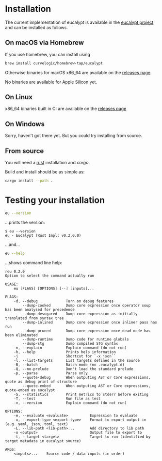 # Installation

The current implementation of eucalypt is available in the
[eucalypt project](https://github.com/curvelogic/eucalypt) and
can be installed as follows.

## On macOS via Homebrew

If you use homebrew, you can install using

```sh
brew install curvelogic/homebrew-tap/eucalypt
```

Otherwise binaries for macOS x86_64 are available on the [releases
page](https://github.com/curvelogic/eucalypt/releases).

No binaries are available for Apple Silicon yet.

## On Linux

x86_64 binaries built in CI are available on the [releases
page](https://github.com/curvelogic/eucalypt/releases)

## On Windows

Sorry, haven't got there yet. But you could try installing from
source.

## From source

You will need a [rust](https://rust-lang.org) installation and *cargo*.

Build and install should be as simple as:

```sh
cargo install --path .
```

# Testing your installation

```sh
eu --version
```

...prints the version:

```shell
$ eu --version
eu - Eucalypt (Rust Impl: v0.2.0.0)
```

...and...

```sh
eu --help
```

...shows command line help:

```text
reu 0.2.0
Option to select the command actually run

USAGE:
	eu [FLAGS] [OPTIONS] [--] [inputs]...

FLAGS:
	-d, --debug             Turn on debug features
		--dump-cooked       Dump core expression once operator soup has been analysed for precedence
		--dump-desugared    Dump core expression as initially translated from syntax tree
		--dump-inlined      Dump core expression once inliner pass has run
		--dump-pruned       Dump core expression once dead ocde has been eliminated
		--dump-runtime      Dump code for runtime globals
		--dump-stg          Dump compiled STG syntax
	-n, --explain           Explain command (do not run)
	-h, --help              Prints help information
	-j                      Shortcut for `-x json``
	-l, --list-targets      List targets defined in the source
	-B, --batch             Batch mode (no .eucalypt.d)
	-Q, --no-prelude        Don't load the standard prelude
	-p, --parse             Parse only
		--quote-debug       When outputing AST or Core expressions, quote as debug print of structure
		--quote-embed       When outputing AST or Core expressions, quote-embed as eucalypt
	-S, --statistics        Print metrics to stderr before exiting
	-T, --test              Run file as test
	-v, --version           Explain command (do not run)

OPTIONS:
	-e, --evaluate <evaluate>          Expression to evaluate
	-x, --export-type <export-type>    Format to export output in (e.g. yaml, json, toml, text)
	-L, --lib-path <lib-path>...       Add directory to lib path
	-o <output>                        Output file to export to
	-t, --target <target>              Target to run (identified by target metadata in eucalypt source)

ARGS:
	<inputs>...    Source code / data inputs (in order)
```
